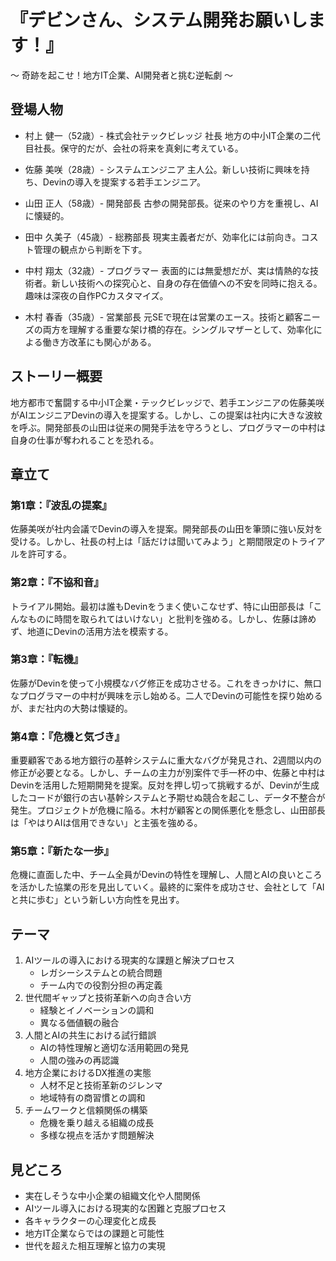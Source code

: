 # 『デビンさん、システム開発お願いします！』
～ 奇跡を起こせ！地方IT企業、AI開発者と挑む逆転劇 ～

## 登場人物
- 村上 健一（52歳）- 株式会社テックビレッジ 社長
  地方の中小IT企業の二代目社長。保守的だが、会社の将来を真剣に考えている。

- 佐藤 美咲（28歳）- システムエンジニア
  主人公。新しい技術に興味を持ち、Devinの導入を提案する若手エンジニア。

- 山田 正人（58歳）- 開発部長
  古参の開発部長。従来のやり方を重視し、AIに懐疑的。

- 田中 久美子（45歳）- 総務部長
  現実主義者だが、効率化には前向き。コスト管理の観点から判断を下す。

- 中村 翔太（32歳）- プログラマー
  表面的には無愛想だが、実は情熱的な技術者。新しい技術への探究心と、自身の存在価値への不安を同時に抱える。趣味は深夜の自作PCカスタマイズ。

- 木村 春香（35歳）- 営業部長
  元SEで現在は営業のエース。技術と顧客ニーズの両方を理解する重要な架け橋的存在。シングルマザーとして、効率化による働き方改革にも関心がある。

## ストーリー概要
地方都市で奮闘する中小IT企業・テックビレッジで、若手エンジニアの佐藤美咲がAIエンジニアDevinの導入を提案する。しかし、この提案は社内に大きな波紋を呼ぶ。開発部長の山田は従来の開発手法を守ろうとし、プログラマーの中村は自身の仕事が奪われることを恐れる。

## 章立て

### 第1章：『波乱の提案』
佐藤美咲が社内会議でDevinの導入を提案。開発部長の山田を筆頭に強い反対を受ける。しかし、社長の村上は「話だけは聞いてみよう」と期間限定のトライアルを許可する。

### 第2章：『不協和音』
トライアル開始。最初は誰もDevinをうまく使いこなせず、特に山田部長は「こんなものに時間を取られてはいけない」と批判を強める。しかし、佐藤は諦めず、地道にDevinの活用方法を模索する。

### 第3章：『転機』
佐藤がDevinを使って小規模なバグ修正を成功させる。これをきっかけに、無口なプログラマーの中村が興味を示し始める。二人でDevinの可能性を探り始めるが、まだ社内の大勢は懐疑的。

### 第4章：『危機と気づき』
重要顧客である地方銀行の基幹システムに重大なバグが発見され、2週間以内の修正が必要となる。しかし、チームの主力が別案件で手一杯の中、佐藤と中村はDevinを活用した短期開発を提案。反対を押し切って挑戦するが、Devinが生成したコードが銀行の古い基幹システムと予期せぬ競合を起こし、データ不整合が発生。プロジェクトが危機に陥る。木村が顧客との関係悪化を懸念し、山田部長は「やはりAIは信用できない」と主張を強める。

### 第5章：『新たな一歩』
危機に直面した中、チーム全員がDevinの特性を理解し、人間とAIの良いところを活かした協業の形を見出していく。最終的に案件を成功させ、会社として「AIと共に歩む」という新しい方向性を見出す。

## テーマ
1. AIツールの導入における現実的な課題と解決プロセス
   - レガシーシステムとの統合問題
   - チーム内での役割分担の再定義
2. 世代間ギャップと技術革新への向き合い方
   - 経験とイノベーションの調和
   - 異なる価値観の融合
3. 人間とAIの共生における試行錯誤
   - AIの特性理解と適切な活用範囲の発見
   - 人間の強みの再認識
4. 地方企業におけるDX推進の実態
   - 人材不足と技術革新のジレンマ
   - 地域特有の商習慣との調和
5. チームワークと信頼関係の構築
   - 危機を乗り越える組織の成長
   - 多様な視点を活かす問題解決

## 見どころ
- 実在しそうな中小企業の組織文化や人間関係
- AIツール導入における現実的な困難と克服プロセス
- 各キャラクターの心理変化と成長
- 地方IT企業ならではの課題と可能性
- 世代を超えた相互理解と協力の実現
